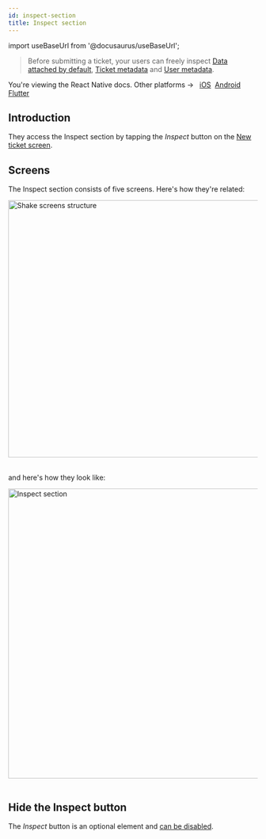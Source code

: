 ```yaml
---
id: inspect-section
title: Inspect section
---
```

import useBaseUrl from '@docusaurus/useBaseUrl';

> Before submitting a ticket, your users can freely inspect [Data attached by default](react/configuration-and-data/data-attached-by-default.md),
[Ticket metadata](react/configuration-and-data/ticket-metadata.md) and [User metadata](react/users/update-user-metadata.md).

<p class="p2 mt-40">You're viewing the React Native docs. Other platforms → &nbsp;
<a href="/docs/ios/shake-ui/inspect-section/">iOS</a>&nbsp; 
<a href="/docs/android/shake-ui/inspect-section/">Android</a>&nbsp;
<a href="/docs/flutter/shake-ui/inspect-section/">Flutter</a>&nbsp;  
</p>


## Introduction

They access the Inspect section by tapping the *Inspect* button on the [New ticket screen](react/shake-ui/new-ticket-screen.md).


## Screens

The Inspect section consists of five screens. Here's how they're related:

<table class="media-container mt-40 mb-40">
<img
  alt="Shake screens structure"
  width="520"
  src={useBaseUrl('screens/inspect-section-ios-android-structure.svg')}
/>
</table>

and here's how they look like:

<table class="media-container mt-40">
<img
  className="screen-image"
  alt="Inspect section"
  width="586"
  src={useBaseUrl('screens/inspect-section-ui@2x.png')}
/>
</table>


## Hide the Inspect button

The *Inspect* button is an optional element and [can be disabled](/react/configuration-and-data/custom-forms#inspect-button).
